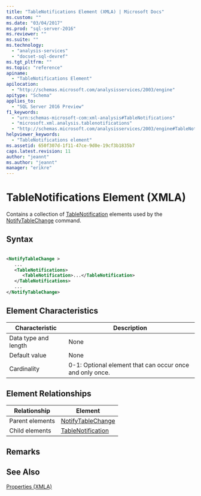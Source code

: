 ```yaml
---
title: "TableNotifications Element (XMLA) | Microsoft Docs"
ms.custom: ""
ms.date: "03/04/2017"
ms.prod: "sql-server-2016"
ms.reviewer: ""
ms.suite: ""
ms.technology: 
  - "analysis-services"
  - "docset-sql-devref"
ms.tgt_pltfrm: ""
ms.topic: "reference"
apiname: 
  - "TableNotifications Element"
apilocation: 
  - "http://schemas.microsoft.com/analysisservices/2003/engine"
apitype: "Schema"
applies_to: 
  - "SQL Server 2016 Preview"
f1_keywords: 
  - "urn:schemas-microsoft-com:xml-analysis#TableNotifications"
  - "microsoft.xml.analysis.tablenotifications"
  - "http://schemas.microsoft.com/analysisservices/2003/engine#TableNotifications"
helpviewer_keywords: 
  - "TableNotifications element"
ms.assetid: 650f307d-1f11-47ce-9d0e-19cf3b1835b7
caps.latest.revision: 11
author: "jeannt"
ms.author: "jeannt"
manager: "erikre"
---
```

# TableNotifications Element (XMLA)
  Contains a collection of [TableNotification](../../../analysis-services/xmla/xml-elements-properties/tablenotification-element-xmla.md) elements used by the [NotifyTableChange](../../../analysis-services/xmla/xml-elements-commands/notifytablechange-element-xmla.md) command.  
  
## Syntax  
  
```xml  
  
<NotifyTableChange >  
   ...  
   <TableNotifications>  
      <TableNotification>...</TableNotification>  
   </TableNotifications>  
   ...  
</NotifyTableChange>  
```  
  
## Element Characteristics  
  
|Characteristic|Description|  
|--------------------|-----------------|  
|Data type and length|None|  
|Default value|None|  
|Cardinality|0-1: Optional element that can occur once and only once.|  
  
## Element Relationships  
  
|Relationship|Element|  
|------------------|-------------|  
|Parent elements|[NotifyTableChange](../../../analysis-services/xmla/xml-elements-commands/notifytablechange-element-xmla.md)|  
|Child elements|[TableNotification](../../../analysis-services/xmla/xml-elements-properties/tablenotification-element-xmla.md)|  
  
## Remarks  
  
## See Also  
 [Properties &#40;XMLA&#41;](../../../analysis-services/xmla/xml-elements-properties/xml-elements-properties.md)  
  
  
